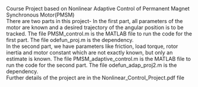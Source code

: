 Course Project based on Nonlinear Adaptive Control of Permanent Magnet Synchronous Motor(PMSM)\
There are two parts in this project-
In the first part, all parameters of the motor are known and a desired trajectory of the angular position is to be tracked. The file PMSM_control.m is the MATLAB file to run the code for the first part. The file odefun_proj.m is the dependency.\
In the second part, we have parameters like friction, load torque, rotor inertia and motor constant which are not exactly known, but only an estimate is known. The file PMSM_adaptive_control.m is the MATLAB file to run the code for the second part. The file odefun_adap_proj2.m is the dependency.\
Further details of the project are in the Nonlinear_Control_Project.pdf file
